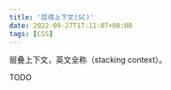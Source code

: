 ```yaml
---
title: '层得上下文(SC)'
date: 2022-09-27T17:11:07+08:00
tags: [CSS]
---
```


层叠上下文，英文全称（stacking context）。

TODO
